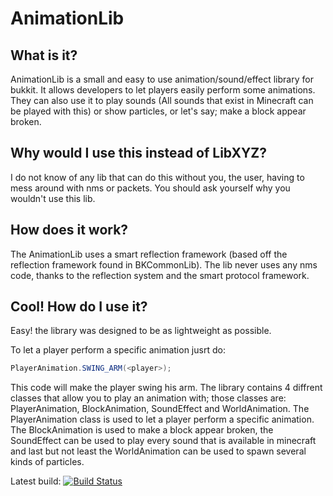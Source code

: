 # AnimationLib

## What is it?
AnimationLib is a small and easy to use animation/sound/effect library for bukkit.
It allows developers to let players easily perform some animations. They can also use it
to play sounds (All sounds that exist in Minecraft can be played with this) or show particles,
or let's say; make a block appear broken.

## Why would I use this instead of LibXYZ?
I do not know of any lib that can do this without you, the user, having to mess around
with nms or packets. You should ask yourself why you wouldn't use this lib.

## How does it work?
The AnimationLib uses a smart reflection framework (based off the reflection framework
found in BKCommonLib). The lib never uses any nms code, thanks to the reflection system and
the smart protocol framework.

## Cool! How do I use it?
Easy! the library was designed to be as lightweight as possible.

To let a player perform a specific animation jusrt do:
```java
PlayerAnimation.SWING_ARM(<player>);
```

This code will make the player swing his arm. The library contains 4 diffrent classes that allow
you to play an animation with; those classes are: PlayerAnimation, BlockAnimation, SoundEffect and WorldAnimation.
The PlayerAnimation class is used to let a player perform a specific animation. The BlockAnimation is used
to make a block appear broken, the SoundEffect can be used to play every sound that is available in minecraft and last but not least the
WorldAnimation can be used to spawn several kinds of particles.

Latest build: [![Build Status](https://travis-ci.org/CaptainBern/AnimationLib.png)](https://travis-ci.org/CaptainBern/AnimationLib) 



